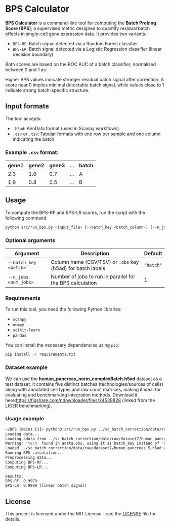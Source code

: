 # BPS Calculator

**BPS Calculator** is a command-line tool for computing the **Batch Probing Score (BPS)**, a supervised metric designed to quantify residual batch effects in single-cell gene expression data. It provides two variants:

- `BPS-RF`: Batch signal detected via a Random Forest classifier  
- `BPS-LR`: Batch signal detected via a Logistic Regression classifier (linear decision boundary)

Both scores are based on the ROC AUC of a batch classifier, normalized between 0 and 1 as:

Higher BPS values indicate stronger residual batch signal after correction. A score near 0 implies minimal detectable batch signal, while values close to 1 indicate strong batch-specific structure.

## Input formats

The tool accepts:
- `.h5ad`: AnnData format (used in Scanpy workflows)
- `.csv` or `.tsv`: Tabular formats with one row per sample and one column indicating the batch

### Example `.csv` format:
| gene1 | gene2 | gene3 | ... | batch |
|-------|-------|-------|-----|--------|
|  2.3  |  1.0  |  0.7  | ... |   A    |
|  1.9  |  0.8  |  0.5  | ... |   B    |


## Usage

To compute the BPS-RF and BPS-LR scores, run the script with the following command:

```bash
python src/run_bps.py <input_file> [--batch_key <batch_column>] [--n_jobs <num_jobs>]
```

### Optional arguments

| Argument             | Description                                                         | Default   |
|----------------------|---------------------------------------------------------------------|-----------|
| `--batch_key <batch>`| Column name (CSV/TSV) or `.obs` key (h5ad) for batch labels         | `"batch"` |
| `--n_jobs <num_jobs>`| Number of jobs to run in parallel for the BPS calculation           | 1         |

### Requirements

To run this tool, you need the following Python libraries:

- `scanpy`
- `numpy`
- `scikit-learn`
- `pandas`

You can install the necessary dependencies using `pip`:

```bash
pip install -r requirements.txt
```


### Dataset example 
We can use the **human_pancreas_norm_complexBatch.h5ad** dataset as a test dataset; it contains five distinct batches (technologies/sources of cells) along with annotated cell types and raw count matrices, making it ideal for evaluating and benchmarking integration methods. Download it here:https://figshare.com/ndownloader/files/24539828 (linked from the LIGER benchmarking).

### Usage example

```bash
~/BPS (main) [1]> python3 src/run_bps.py ../sc_batch_correction/data/raw/dataset7/human_pancreas_5.h5ad
Loading data...
Loading adata from ../sc_batch_correction/data/raw/dataset7/human_pancreas_5.h5ad...
Warning: 'tech' found in adata.obs, using it as batch_key instead of 'batch'
Loaded ../sc_batch_correction/data/raw/dataset7/human_pancreas_5.h5ad with shape (16382, 19093) and 9 batches.
Running BPS calculation...
Preprocessing data...
Computing BPS-RF...
Computing BPS-LR...

Results:
BPS-RF: 0.9973
BPS-LR: 0.9999 (linear batch signal)
```

## License

This project is licensed under the MIT License - see the [LICENSE](LICENSE) file for details.



